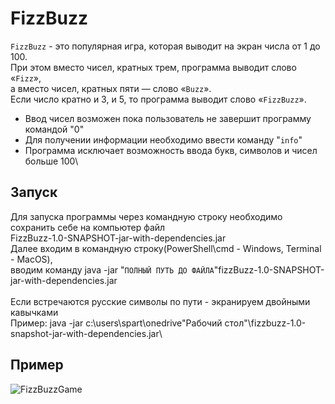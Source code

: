 # FizzBuzz

`FizzBuzz` - это популярная игра, которая выводит на экран числа от 1 до 100.\
При этом вместо чисел, кратных трем, программа выводит слово «`Fizz`»,\
а вместо чисел, кратных пяти — слово «`Buzz`».\
Если число кратно и 3, и 5, то программа выводит слово «`FizzBuzz`».
* Ввод чисел возможен пока пользователь не завершит программу командой "0"
* Для получении информации необходимо ввести команду "`info`"
* Программа исключает возможность ввода букв, символов и чисел больше 100\

## Запуск

Для запуска программы через командную строку необходимо сохранить себе на компьютер файл\
FizzBuzz-1.0-SNAPSHOT-jar-with-dependencies.jar\
Далее входим в командную строку(PowerShell\cmd - Windows, Terminal - MacOS),\
вводим команду java -jar "`ПОЛНЫЙ ПУТЬ ДО ФАЙЛА`"fizzBuzz-1.0-SNAPSHOT-jar-with-dependencies.jar\
\
Если встречаются русские символы по пути - экранируем двойными кавычками\
Пример: java -jar c:\users\spart\onedrive\"Рабочий стол"\fizzbuzz-1.0-snapshot-jar-with-dependencies.jar\

## Пример
![FizzBuzzGame](https://user-images.githubusercontent.com/83313585/177057645-bd3071f1-ac2f-4bd8-bb44-936c41ee000a.png)
